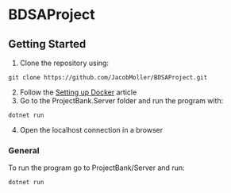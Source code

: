 # BDSAProject

## Getting Started

1. Clone the repository using:
```
git clone https://github.com/JacobMoller/BDSAProject.git
```
2. Follow the [Setting up Docker](https://github.com/JacobMoller/BDSAProject/wiki/Setting-up-docker#setup) article
3. Go to the ProjectBank.Server folder and run the program with:
```
dotnet run
```
4. Open the localhost connection in a browser

### General
To run the program go to ProjectBank/Server and run:
```
dotnet run
